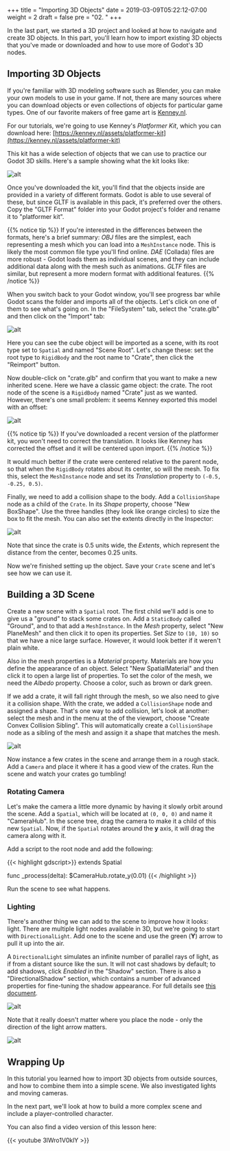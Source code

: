 +++
title = "Importing 3D Objects"
date = 2019-03-09T05:22:12-07:00
weight = 2
draft = false
pre = "02. "
+++

In the last part, we started a 3D
project and looked at how to navigate and create 3D objects. In this part, you'll
learn how to import existing 3D objects that you've made or downloaded and how
to use more of Godot's 3D nodes.

## Importing 3D Objects

If you're familiar with 3D modeling software such as Blender, you can make your
own models to use in your game. If not, there are many sources where you can
download objects or even collections of objects for particular game types. One
of our favorite makers of free game art is [Kenney.nl](https://kenney.nl/).

For our tutorials, we're going to use Kenney's _Platformer Kit_, which you can
download here: [https://kenney.nl/assets/platformer-kit](https://kenney.nl/assets/platformer-kit)

This kit has a wide selection of objects that we can use to practice our Godot
3D skills. Here's a sample showing what the kit looks like:

![alt](/godot_recipes/3.x/img/kenney_3d_platform_sample.png)

Once you've downloaded the kit, you'll find that the objects inside are provided
in a variety of different formats. Godot is able to use several of these, but
since GLTF is available in this pack, it's preferred over the others. Copy the
"GLTF Format" folder into your Godot project's folder and rename it to "platformer
kit".

{{% notice tip %}}
If you're interested in the differences between the formats, here's a brief
summary: _OBJ_ files are the simplest, each representing a mesh which you can
load into a `MeshInstance` node. This is likely the most common file type
you'll find online. _DAE_ (Collada) files are more robust -
Godot loads them as individual scenes, and they can include additional data
along with the mesh such as animations. _GLTF_ files are similar, but represent
a more modern format with additional features.
{{% /notice %}}

When you switch back to your Godot window, you'll see progress bar while Godot
scans the folder and imports all of the objects. Let's click on one of them to
see what's going on. In the "FileSystem" tab, select the "crate.glb" and then
click on the "Import" tab:

![alt](/godot_recipes/3.x/img/3d_02_01.png)

Here you can see the cube object will be imported as a scene, with its root type
set to `Spatial` and named "Scene Root". Let's change these: set the root type
to `RigidBody` and the root name to "Crate", then click the "Reimport" button.

Now double-click on "crate.glb" and confirm that you want to make a new inherited
scene. Here we have a classic game object: the crate. The root node of the scene
is a `RigidBody` named "Crate" just as we wanted. However, there's one small
problem: it seems Kenney exported this model with an offset:

![alt](/godot_recipes/3.x/img/3d_02_02.png)

{{% notice tip %}}
If you've downloaded a recent version of the platformer kit, you won't need to 
correct the translation. It looks like Kenney has corrected the offset and it 
will be centered upon import.
{{% /notice %}}

It would much better if the crate were centered relative to the parent node, so
that when the `RigidBody` rotates about its center, so will the mesh. To fix
this, select the `MeshInstance` node and set its _Translation_ property to
`(-0.5, -0.25, 0.5)`.

Finally, we need to add a collision shape to the body. Add a `CollisionShape`
node as a child of the `Crate`. In its _Shape_ property, choose "New BoxShape".
Use the three handles (they look like orange circles) to size the box to fit
the mesh. You can also set the extents directly in the Inspector:

![alt](/godot_recipes/3.x/img/3d_02_03.png)

Note that since the crate is 0.5 units wide, the _Extents_, which represent the
distance from the center, becomes 0.25 units.

Now we're finished setting up the object. Save your `Crate` scene and let's
see how we can use it.

## Building a 3D Scene

Create a new scene with a `Spatial` root. The first child we'll add is one to
give us a "ground" to stack some crates on. Add a `StaticBody` called "Ground",
and to that add a `MeshInstance`. In the _Mesh_ property, select "New PlaneMesh"
and then click it to open its properties. Set _Size_ to `(10, 10)` so that we
have a nice large surface. However, it would look better if it weren't plain
white.

Also in the mesh properties is a _Material_ property. Materials are how you
define the appearance of an object. Select "New SpatialMaterial" and then click
it to open a large list of properties. To set the color of the mesh, we need
the _Albedo_ property. Choose a color, such as brown or dark green.

If we add a crate, it will fall right through the mesh, so we also need to give
it a collision shape. With the crate, we added a `CollisionShape` node and
assigned a shape. That's one way to add collision, let's look at another:
select the mesh and in the menu at the of the viewport, choose "Create
Convex Collision Sibling". This will automatically create a `CollisionShape`
node as a sibling of the mesh and assign it a shape that matches the mesh.

![alt](/godot_recipes/3.x/img/3d_02_06.png)

Now instance a few crates in the scene and arrange them in a rough stack. Add
a `Camera` and place it where it has a good view of the crates. Run the scene
and watch your crates go tumbling!

### Rotating Camera

Let's make the camera a little more dynamic by having it slowly orbit around the
scene. Add a `Spatial`, which will be located at `(0, 0, 0)` and name it
"CameraHub". In the scene tree, drag the camera to make it a child of this new
`Spatial`. Now, if the `Spatial` rotates around the **y** axis, it will drag
the camera along with it.

Add a script to the root node and add the following:

{{< highlight gdscript>}}
extends Spatial

func _process(delta):
    $CameraHub.rotate_y(0.01)
{{< /highlight >}}

Run the scene to see what happens.

### Lighting

There's another thing we can add to the scene to improve how it looks: light.
There are multiple light nodes available in 3D, but we're going to start with
`DirectionalLight`. Add one to the scene and use the green (**Y**) arrow to
pull it up into the air.

A `DirectionalLight` simulates an infinite number of parallel rays of light, as
if from a distant source like the sun. It will not cast shadows by default; to
add shadows, click _Enabled_ in the "Shadow" section. There is also a
"DirectionalShadow" section, which contains a number of advanced properties for
fine-tuning the shadow appearance. For full details see [this document](https://docs.godotengine.org/en/latest/tutorials/3d/lights_and_shadows.html).

![alt](/godot_recipes/3.x/img/3d_02_05.png)

Note that it really doesn't matter where you place the node - only the
direction of the light arrow matters.

![alt](/godot_recipes/3.x/img/3d_02_04.gif)

## Wrapping Up

In this tutorial you learned how to import 3D objects from outside sources, and
how to combine them into a simple scene. We also investigated lights and moving
cameras.

In the next part, we'll look at how to build a more complex scene and include
a player-controlled character.

You can also find a video version of this lesson here:

{{< youtube 3lWro1V0klY >}}
<!--
<iframe width="392" height="221" src="https://www.youtube.com/embed/3lWro1V0klY" frameborder="0" allowfullscreen></iframe> -->
